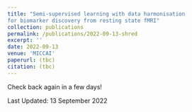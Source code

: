 ```yaml
---
title: "Semi-supervised learning with data harmonisation
for biomarker discovery from resting state fMRI"
collection: publications
permalink: /publications/2022-09-13-shred
excerpt: ''
date: 2022-09-13
venue: 'MICCAI'
paperurl: (tbc)
citation: (tbc)
---
```


Check back again in a few days!

Last Updated: 13 September 2022